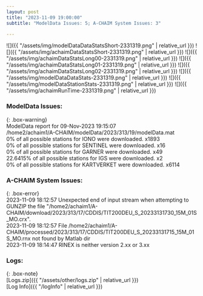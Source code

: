 ```yaml
---
layout: post
title: "2023-11-09 19:00:00"
subtitle: "ModelData Issues: 5; A-CHAIM System Issues: 3"

---
```


![]({{ "/assets/img/modelDataDataStatsShort-2331319.png" | relative_url }})
![]({{ "/assets/img/achaimDataStatsShort-2331319.png" | relative_url }})
![]({{ "/assets/img/achaimDataStatsLong00-2331319.png" | relative_url }})
![]({{ "/assets/img/achaimDataStatsLong01-2331319.png" | relative_url }})
![]({{ "/assets/img/achaimDataStatsLong02-2331319.png" | relative_url }})
![]({{ "/assets/img/modelDataDataStats-2331319.png" | relative_url }})
![]({{ "/assets/img/modelDataStationStats-2331319.png" | relative_url }})
![]({{ "/assets/img/achaimRunTime-2331319.png" | relative_url }})


### ModelData Issues:  
  
{: .box-warning}  
 ModelData report for 09-Nov-2023 19:15:07   
 /home2/achaim1/A-CHAIM/modelData/2023/313/19/modelData.mat   
 0% of all possible stations for IONO were downloaded. x1893   
 0% of all possible stations for SENTINEL were downloaded. x16   
 0% of all possible stations for GARNER were downloaded. x49   
 22.6415% of all possible stations for IGS were downloaded. x2   
 0% of all possible stations for KARTVERKET were downloaded. x6114   
  
### A-CHAIM System Issues:  
  
{: .box-error}  
2023-11-09 18:12:57 Unexpected end of input stream when attempting to GUNZIP the file "/home2/achaim1/A-CHAIM/download/2023/313/17/CDDIS/TIT200DEU_S_20233131730_15M_01S_MO.crx".  
2023-11-09 18:12:57 File /home2/achaim1/A-CHAIM/processed/2023/313/17/CDDIS/TIT200DEU_S_20233131715_15M_01S_MO.rnx not found by Matlab dir  
2023-11-09 18:14:47 RINEX is neither version 2.xx or 3.xx  

### Logs:  
  
{: .box-note}  
[Logs.zip]({{ "/assets/other/logs.zip" | relative_url }})  
[Log Info]({{ "/logInfo" | relative_url }})  
